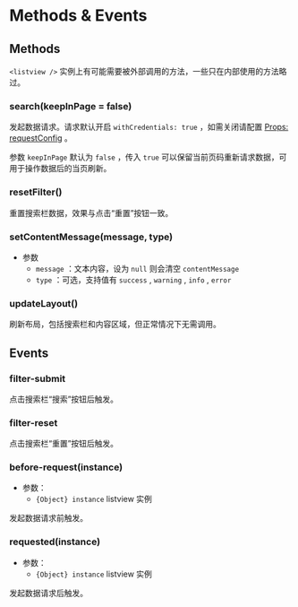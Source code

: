 # Methods & Events

## Methods

`<listview />` 实例上有可能需要被外部调用的方法，一些只在内部使用的方法略过。

### search(keepInPage = false)

发起数据请求。请求默认开启 `withCredentials: true` ，如需关闭请配置 [Props: requestConfig](/dev/props.md#requestconfig) 。

参数 `keepInPage` 默认为 `false` ，传入 `true` 可以保留当前页码重新请求数据，可用于操作数据后的当页刷新。

### resetFilter()

重置搜索栏数据，效果与点击“重置”按钮一致。

### setContentMessage(message, type)

- 参数
  - `message` ：文本内容，设为 `null` 则会清空 `contentMessage`
  - `type` ：可选，支持值有 `success` , `warning` , `info` , `error`

### updateLayout()

刷新布局，包括搜索栏和内容区域，但正常情况下无需调用。

## Events

### filter-submit

点击搜索栏“搜索”按钮后触发。

### filter-reset

点击搜索栏“重置”按钮后触发。

### before-request(instance) <Badge text="1.2.5+" />

- 参数：
  - `{Object} instance` listview 实例

发起数据请求前触发。

### requested(instance) <Badge text="1.2.5+" />

- 参数：
  - `{Object} instance` listview 实例

发起数据请求后触发。
